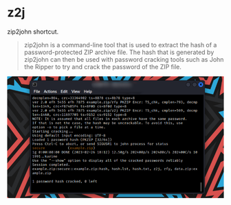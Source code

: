 # z2j

zip2john shortcut.

> zip2john is a command-line tool that is used to extract the hash of a password-protected ZIP archive file. The hash that is generated by zip2john can then be used with password cracking tools such as John the Ripper to try and crack the password of the ZIP file.

![](https://github.com/FII14/z2j/blob/main/img/IMG_20230226_181410.png)
